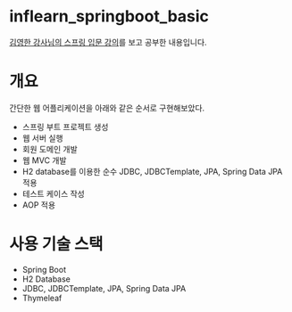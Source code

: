 # inflearn_springboot_basic
[김영한 강사님의 스프링 입문 강의](https://www.inflearn.com/course/%EC%8A%A4%ED%94%84%EB%A7%81-%EC%9E%85%EB%AC%B8-%EC%8A%A4%ED%94%84%EB%A7%81%EB%B6%80%ED%8A%B8#)를 보고 공부한 내용입니다.

# 개요
간단한 웹 어플리케이션을 아래와 같은 순서로 구현해보았다.
- 스프링 부트 프로젝트 생성
- 웹 서버 실행
- 회원 도메인 개발
- 웹 MVC 개발
- H2 database를 이용한 순수 JDBC, JDBCTemplate, JPA, Spring Data JPA 적용
- 테스트 케이스 작성
- AOP 적용 

# 사용 기술 스택
- Spring Boot
- H2 Database
- JDBC, JDBCTemplate, JPA, Spring Data JPA
- Thymeleaf

